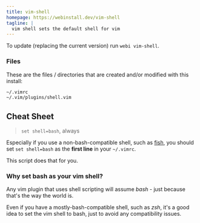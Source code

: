 ```yaml
---
title: vim-shell
homepage: https://webinstall.dev/vim-shell
tagline: |
  vim shell sets the default shell for vim
---
```


To update (replacing the current version) run `webi vim-shell`.

### Files

These are the files / directories that are created and/or modified with this
install:

```txt
~/.vimrc
~/.vim/plugins/shell.vim
```

## Cheat Sheet

> `set shell=bash`, always

Especially if you use a non-bash-compatible shell, such as [fish](/fish), you
should set `set shell=bash` as the **first line** in your `~/.vimrc`.

This script does that for you.

### Why set bash as your vim shell?

Any vim plugin that uses shell scripting will assume _bash_ - just because
that's the way the world is.

Even if you have a mostly-bash-compatible shell, such as _zsh_, it's a good idea
to set the vim shell to bash, just to avoid any compatibility issues.
